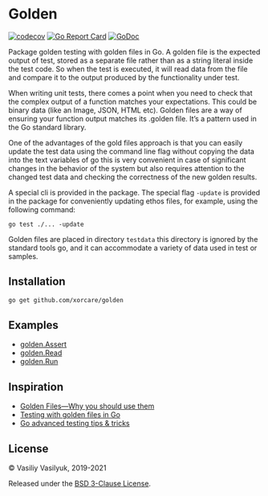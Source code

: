 # Golden

[![codecov](https://codecov.io/gh/xorcare/golden/badge.svg)](https://codecov.io/gh/xorcare/golden)
[![Go Report Card](https://goreportcard.com/badge/github.com/xorcare/golden)](https://goreportcard.com/report/github.com/xorcare/golden)
[![GoDoc](https://godoc.org/github.com/xorcare/golden?status.svg)](https://godoc.org/github.com/xorcare/golden)

Package golden testing with golden files in Go. A golden file is the expected
output of test, stored as a separate file rather than as a string literal inside
the test code. So when the test is executed, it will read data from the file and
compare it to the output produced by the functionality under test.

When writing unit tests, there comes a point when you need to check that the
complex output of a function matches your expectations. This could be binary
data (like an Image, JSON, HTML etc). Golden files are a way of ensuring your
function output matches its .golden file. It’s a pattern used in the Go standard
library.

One of the advantages of the gold files approach is that you can easily update
the test data using the command line flag without copying the data into the text
variables of go this is very convenient in case of  significant changes in the
behavior of the system but also requires attention to the changed test data and
checking the correctness of the new golden results.

A special cli is provided in the package. The special flag `-update` is
provided in the package for conveniently updating ethos files, for example,
using the following command:

	go test ./... -update

Golden files are placed in directory `testdata` this directory is ignored by
the standard tools go, and it can accommodate a variety of data used in test or
samples.

## Installation

```bash
go get github.com/xorcare/golden
```

## Examples

 * [golden.Assert](https://godoc.org/github.com/xorcare/golden#example-Assert)
 * [golden.Read](https://godoc.org/github.com/xorcare/golden#example-Read)
 * [golden.Run](https://godoc.org/github.com/xorcare/golden#example-Run)

## Inspiration

 * [Golden Files—Why you should use them](https://medium.com/@jarifibrahim/golden-files-why-you-should-use-them-47087ec994bf)
 * [Testing with golden files in Go](https://medium.com/soon-london/testing-with-golden-files-in-go-7fccc71c43d3)
 * [Go advanced testing tips & tricks](https://medium.com/@povilasve/go-advanced-tips-tricks-a872503ac859)

## License

© Vasiliy Vasilyuk, 2019-2021

Released under the [BSD 3-Clause License][LICENSE].

[LICENSE]: https://github.com/xorcare/golden/blob/main/LICENSE 'BSD 3-Clause "New" or "Revised" License'
